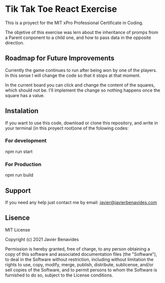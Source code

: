 # Tik Tak Toe React Exercise

This is a proyect for the MIT xPro Professional Certificate in Coding.

The objetive of this exercise was lern about the inheritance of promps from a Parent conponent to a child one, and how to pass data in the opposite direction.

## Roadmap for Future Improvements

Currently the game continues to run after being won by one of the players. In this sense I will change the code so that it stops at that moment.

In the current board you can click and change the content of the squares, which should not be. I'll implement the change so nothing happens once the square has a value.

## Instalation

If you want to use this code, download or clone this repository, and write in your terminal (in this proyect root)one of the folowing codes:

### For development

npm run start

### For Production

npm run build

## Support

If you need any help just contact me by email: javier@javierbenavides.com

## Lisence

MIT License

Copyright (c) 2021 Javier Benavides

Permission is hereby granted, free of charge, to any person obtaining a copy of this software and associated documentation files (the "Software"), to deal in the Software without restriction, including without limitation the rights to use, copy, modify, merge, publish, distribute, sublicense, and/or sell copies of the Software, and to permit persons to whom the Software is furnished to do so, subject to the License conditions.
